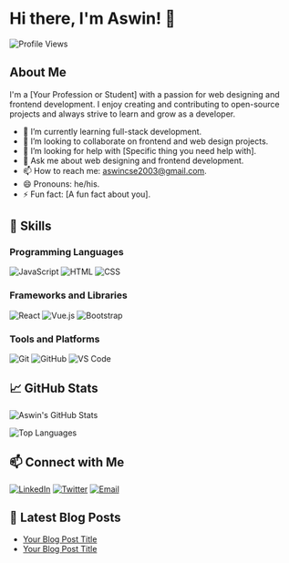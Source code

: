 # Hi there, I'm Aswin! 👋

![Profile Views](https://komarev.com/ghpvc/?username=your-username&color=brightgreen)

## About Me

I'm a [Your Profession or Student] with a passion for web designing and frontend development. I enjoy creating and contributing to open-source projects and always strive to learn and grow as a developer.

- 🌱 I’m currently learning full-stack development.
- 👯 I’m looking to collaborate on frontend and web design projects.
- 🤔 I’m looking for help with [Specific thing you need help with].
- 💬 Ask me about web designing and frontend development.
- 📫 How to reach me: [aswincse2003@gmail.com](mailto:aswincse2003@gmail.com).
- 😄 Pronouns: he/his.
- ⚡ Fun fact: [A fun fact about you].

## 🚀 Skills

### Programming Languages

![JavaScript](https://img.shields.io/badge/-JavaScript-black?style=flat-square&logo=javascript)
![HTML](https://img.shields.io/badge/-HTML-black?style=flat-square&logo=html5)
![CSS](https://img.shields.io/badge/-CSS-black?style=flat-square&logo=css3)

### Frameworks and Libraries

![React](https://img.shields.io/badge/-React-black?style=flat-square&logo=react)
![Vue.js](https://img.shields.io/badge/-Vue.js-black?style=flat-square&logo=vue.js)
![Bootstrap](https://img.shields.io/badge/-Bootstrap-black?style=flat-square&logo=bootstrap)

### Tools and Platforms

![Git](https://img.shields.io/badge/-Git-black?style=flat-square&logo=git)
![GitHub](https://img.shields.io/badge/-GitHub-black?style=flat-square&logo=github)
![VS Code](https://img.shields.io/badge/-VS%20Code-black?style=flat-square&logo=visual-studio-code)

## 📈 GitHub Stats

![Aswin's GitHub Stats](https://github-readme-stats.vercel.app/api?username=your-username&show_icons=true&hide_border=true&theme=dark)

![Top Languages](https://github-readme-stats.vercel.app/api/top-langs/?username=your-username&layout=compact&theme=dark&hide_border=true)

## 📫 Connect with Me

[![LinkedIn](https://img.shields.io/badge/-LinkedIn-blue?style=flat-square&logo=linkedin)](https://www.linkedin.com/in/your-linkedin)
[![Twitter](https://img.shields.io/badge/-Twitter-blue?style=flat-square&logo=twitter)](https://twitter.com/your-twitter)
[![Email](https://img.shields.io/badge/-Email-red?style=flat-square&logo=gmail)](mailto:aswincse2003@gmail.com)

## 📝 Latest Blog Posts

<!-- BLOG-POST-LIST:START -->
- [Your Blog Post Title](your-blog-post-link)
- [Your Blog Post Title](your-blog-post-link)
<!-- BLOG-POST-LIST:END -->
